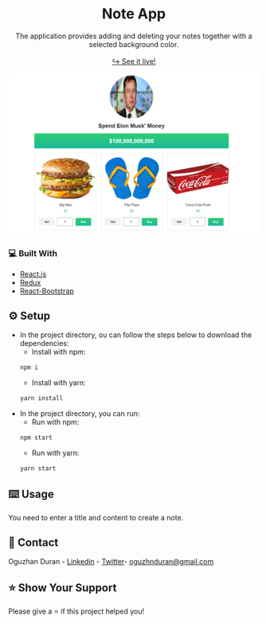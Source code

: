 <div align="center">
  <h1> Note App </h1>
</div>

<div>

  <p align="center">
    The application provides adding and deleting your notes together with a selected background color.
    <br />
    <br />
    <a href="https://oguzhan-duran-redux-note-app.netlify.app/" target="_blank">↪️ See it live!</a>
  </p>
</div>

<div align="center">
  <img src="./src/assets/readme.png" width="600">
</div>

<!-- ABOUT THE PROJECT -->

### 💻 Built With

- [React.js](https://reactjs.org/)
- [Redux](https://redux.js.org/)
- [React-Bootstrap](https://react-bootstrap.github.io/)

<!-- SETUP -->

## ⚙️ Setup

- In the project directory, ou can follow the steps below to download the dependencies:
  - Install with npm:
  ```sh
  npm i
  ```
  - Install with yarn:
  ```sh
  yarn install
  ```
- In the project directory, you can run:
  - Run with npm:
  ```sh
  npm start
  ```
  - Run with yarn:
  ```sh
  yarn start
  ```

## ⌨️ Usage

You need to enter a title and content to create a note.

## 📧 Contact

Oguzhan Duran - [Linkedin](https://www.linkedin.com/in/oguzhnduran/) - [Twitter](https://twitter.com/oguzhnduran)- oguzhnduran@gmail.com

<!-- SHOW YOUR SUPPORT -->

## ⭐️ Show Your Support

Please give a ⭐️ if this project helped you!
